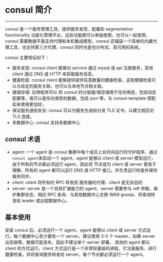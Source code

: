 # consul 简介

---
consul 是一个服务管理工具，提供服务发现、配置和 segmentation functionality 功能化管理平台，这些功能既可以单独使用，也可以一起使用，consul 需要数据平面支持代理和本机集成模型，consul 还福袋一个简单的内置代理工具，也支持第三方代理，consul 同时也是也分布式、高可用的系统。

consul 主要特征如下：
 - 服务发现: consul client 能够向 service 通过 mysql 或 api 注册服务，其他 client 通过 DNS 或 HTTP 来获取服务信息。
 - 健康检查: consul client 能够提供提供任意数量的健康检查，这些健康检查可以与给定的服务关联，也可以与本地节点相关联。
 - 键值存储: 应用程序可以 将 consul 的分层键/值存储用于任何用途，包括动态配置等，值可以是任何类型的数据，包括 json 等，与 consul-template 搭配起来使用更加好。
 - 保证服务通信安全: consul 可以为服务生成和分发 TLS 证书，以建立相互的 TLS 连接。
 - 多数据中心: consul 支持多数据中心

## consul 术语

 - agent: 一个 agent 是 consul 集群中每个成员上长时间运行的守护程序，通过`consul agent`来启动一个 agent，agent 能够以 client 或 server 模型运行，由于所有的节点都必须运行 agent，因此将 节点成为 client 或 server 更易于理解，所有的 agent 都可以运行 DNS 或 HTTP 接口，并负责运行检查并保持服务同步。
 - client: client 将所有的 RPC 转发到 服务器的代理，client 是无状态的
 - server: server 是一个具有扩展能力的 agent，server 需要参与 raft 仲裁、维护集群状态、相应 RPC 查询、与其他数据中心交换 WAN gossip、将查询转发给 leader 或远程数据中心。

## 基本使用

安装 consul 后，必须运行一个 agent，agent 能够以 client 或 server 方式运行，每个数据中心至少要有一个 server，建议使用 3-5 个 master，如果 server 出现故障，数据可能丢失，因此不建议单个 server 部署。
其他的 agent 都以 client 的方式运行，client 方式运行是一个非常轻量级的进程，它注册服务、进行健康检查，并将查询服务转发给 server，每个节点都必须运行一个 agent。